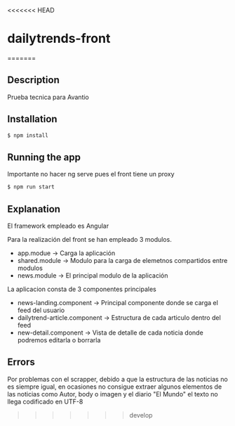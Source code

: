 <<<<<<< HEAD
# dailytrends-front
=======
## Description

Prueba tecnica para Avantio

## Installation

```bash
$ npm install
```

## Running the app

Importante no hacer ng serve pues el front tiene un proxy

```bash
$ npm run start
```

## Explanation

El framework empleado es Angular

Para la realización del front se han empleado 3 modulos.

- app.modue -> Carga la aplicación
- shared.module -> Modulo para la carga de elemetnos compartidos entre modulos
- news.module -> El principal modulo de la aplicación

La aplicacion consta de 3 componentes principales

- news-landing.component -> Principal componente donde se carga el feed del usuario
- dailytrend-article.component -> Estructura de cada articulo dentro del feed
- new-detail.component -> Vista de detalle de cada noticia donde podremos editarla o borrarla

## Errors

Por problemas con el scrapper, debido a que la estructura de las noticias no es siempre igual, en ocasiones no consigue extraer algunos elementos de las noticias como Autor, body o imagen y el diario "El Mundo" el texto no llega codificado en UTF-8 


>>>>>>> develop
